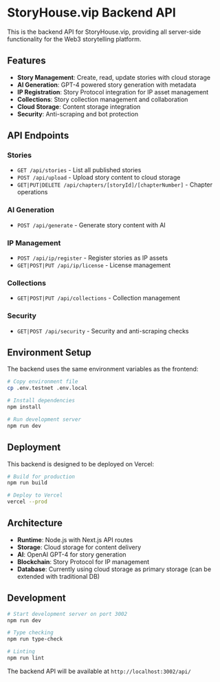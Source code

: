 # StoryHouse.vip Backend API

This is the backend API for StoryHouse.vip, providing all server-side functionality for the Web3 storytelling platform.

## Features

- **Story Management**: Create, read, update stories with cloud storage
- **AI Generation**: GPT-4 powered story generation with metadata
- **IP Registration**: Story Protocol integration for IP asset management
- **Collections**: Story collection management and collaboration
- **Cloud Storage**: Content storage integration
- **Security**: Anti-scraping and bot protection

## API Endpoints

### Stories
- `GET /api/stories` - List all published stories
- `POST /api/upload` - Upload story content to cloud storage
- `GET|PUT|DELETE /api/chapters/[storyId]/[chapterNumber]` - Chapter operations

### AI Generation
- `POST /api/generate` - Generate story content with AI

### IP Management
- `POST /api/ip/register` - Register stories as IP assets
- `GET|POST|PUT /api/ip/license` - License management

### Collections
- `GET|POST|PUT /api/collections` - Collection management

### Security
- `GET|POST /api/security` - Security and anti-scraping checks

## Environment Setup

The backend uses the same environment variables as the frontend:

```bash
# Copy environment file
cp .env.testnet .env.local

# Install dependencies
npm install

# Run development server
npm run dev
```

## Deployment

This backend is designed to be deployed on Vercel:

```bash
# Build for production
npm run build

# Deploy to Vercel
vercel --prod
```

## Architecture

- **Runtime**: Node.js with Next.js API routes
- **Storage**: Cloud storage for content delivery
- **AI**: OpenAI GPT-4 for story generation
- **Blockchain**: Story Protocol for IP management
- **Database**: Currently using cloud storage as primary storage (can be extended with traditional DB)

## Development

```bash
# Start development server on port 3002
npm run dev

# Type checking
npm run type-check

# Linting
npm run lint
```

The backend API will be available at `http://localhost:3002/api/`
